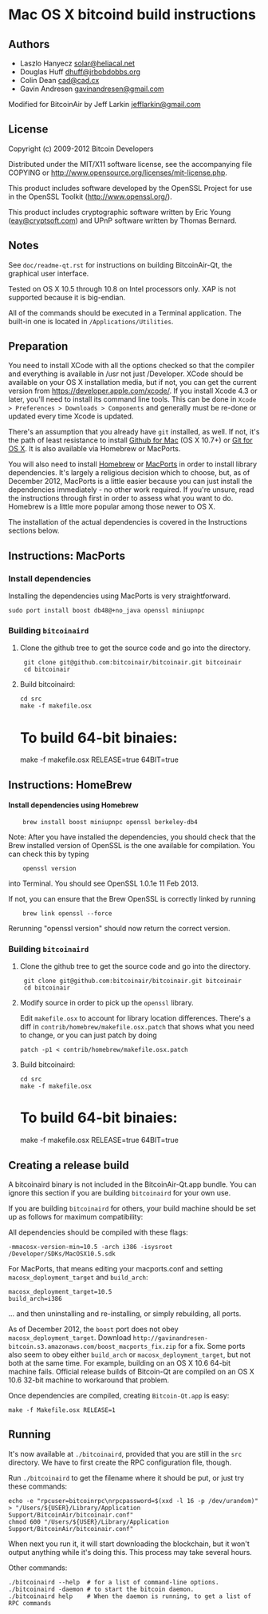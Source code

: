 Mac OS X bitcoind build instructions
====================================

Authors
-------

* Laszlo Hanyecz <solar@heliacal.net>
* Douglas Huff <dhuff@jrbobdobbs.org>
* Colin Dean <cad@cad.cx>
* Gavin Andresen <gavinandresen@gmail.com>

Modified for BitcoinAir by Jeff Larkin <jefflarkin@gmail.com>

License
-------

Copyright (c) 2009-2012 Bitcoin Developers

Distributed under the MIT/X11 software license, see the accompanying
file COPYING or http://www.opensource.org/licenses/mit-license.php.

This product includes software developed by the OpenSSL Project for use in
the OpenSSL Toolkit (http://www.openssl.org/).

This product includes cryptographic software written by
Eric Young (eay@cryptsoft.com) and UPnP software written by Thomas Bernard.

Notes
-----

See `doc/readme-qt.rst` for instructions on building BitcoinAir-Qt, the
graphical user interface.

Tested on OS X 10.5 through 10.8 on Intel processors only. XAP is not
supported because it is big-endian.

All of the commands should be executed in a Terminal application. The
built-in one is located in `/Applications/Utilities`.

Preparation
-----------

You need to install XCode with all the options checked so that the compiler
and everything is available in /usr not just /Developer. XCode should be
available on your OS X installation media, but if not, you can get the
current version from https://developer.apple.com/xcode/. If you install
Xcode 4.3 or later, you'll need to install its command line tools. This can
be done in `Xcode > Preferences > Downloads > Components` and generally must
be re-done or updated every time Xcode is updated.

There's an assumption that you already have `git` installed, as well. If
not, it's the path of least resistance to install [Github for Mac](https://mac.github.com/)
(OS X 10.7+) or
[Git for OS X](https://code.google.com/p/git-osx-installer/). It is also
available via Homebrew or MacPorts.

You will also need to install [Homebrew](http://mxcl.github.io/homebrew/)
or [MacPorts](https://www.macports.org/) in order to install library
dependencies. It's largely a religious decision which to choose, but, as of
December 2012, MacPorts is a little easier because you can just install the
dependencies immediately - no other work required. If you're unsure, read
the instructions through first in order to assess what you want to do.
Homebrew is a little more popular among those newer to OS X.

The installation of the actual dependencies is covered in the Instructions
sections below.

Instructions: MacPorts
----------------------

### Install dependencies

Installing the dependencies using MacPorts is very straightforward.

    sudo port install boost db48@+no_java openssl miniupnpc

### Building `bitcoinaird`

1. Clone the github tree to get the source code and go into the directory.

        git clone git@github.com:bitcoinair/bitcoinair.git bitcoinair
        cd bitcoinair

2.  Build bitcoinaird:

        cd src
        make -f makefile.osx
	# To build 64-bit binaies:
	make -f makefile.osx RELEASE=true 64BIT=true

Instructions: HomeBrew
----------------------

#### Install dependencies using Homebrew

        brew install boost miniupnpc openssl berkeley-db4

Note: After you have installed the dependencies, you should check that the Brew installed version of OpenSSL is the one available for compilation. You can check this by typing

        openssl version

into Terminal. You should see OpenSSL 1.0.1e 11 Feb 2013.

If not, you can ensure that the Brew OpenSSL is correctly linked by running

        brew link openssl --force

Rerunning "openssl version" should now return the correct version.

### Building `bitcoinaird`

1. Clone the github tree to get the source code and go into the directory.

        git clone git@github.com:bitcoinair/bitcoinair.git bitcoinair
        cd bitcoinair

2.  Modify source in order to pick up the `openssl` library.

    Edit `makefile.osx` to account for library location differences. There's a
    diff in `contrib/homebrew/makefile.osx.patch` that shows what you need to
    change, or you can just patch by doing

        patch -p1 < contrib/homebrew/makefile.osx.patch

3.  Build bitcoinaird:

        cd src
        make -f makefile.osx
	# To build 64-bit binaies:
	make -f makefile.osx RELEASE=true 64BIT=true

Creating a release build
------------------------

A bitcoinaird binary is not included in the BitcoinAir-Qt.app bundle. You can ignore
this section if you are building `bitcoinaird` for your own use.

If you are building `bitcoinaird` for others, your build machine should be set up
as follows for maximum compatibility:

All dependencies should be compiled with these flags:

    -mmacosx-version-min=10.5 -arch i386 -isysroot /Developer/SDKs/MacOSX10.5.sdk

For MacPorts, that means editing your macports.conf and setting
`macosx_deployment_target` and `build_arch`:

    macosx_deployment_target=10.5
    build_arch=i386

... and then uninstalling and re-installing, or simply rebuilding, all ports.

As of December 2012, the `boost` port does not obey `macosx_deployment_target`.
Download `http://gavinandresen-bitcoin.s3.amazonaws.com/boost_macports_fix.zip`
for a fix. Some ports also seem to obey either `build_arch` or
`macosx_deployment_target`, but not both at the same time. For example, building
on an OS X 10.6 64-bit machine fails. Official release builds of Bitcoin-Qt are
compiled on an OS X 10.6 32-bit machine to workaround that problem.

Once dependencies are compiled, creating `Bitcoin-Qt.app` is easy:

    make -f Makefile.osx RELEASE=1

Running
-------

It's now available at `./bitcoinaird`, provided that you are still in the `src`
directory. We have to first create the RPC configuration file, though.

Run `./bitcoinaird` to get the filename where it should be put, or just try these
commands:

    echo -e "rpcuser=bitcoinrpc\nrpcpassword=$(xxd -l 16 -p /dev/urandom)" > "/Users/${USER}/Library/Application Support/BitcoinAir/bitcoinair.conf"
    chmod 600 "/Users/${USER}/Library/Application Support/BitcoinAir/bitcoinair.conf"

When next you run it, it will start downloading the blockchain, but it won't
output anything while it's doing this. This process may take several hours.

Other commands:

    ./bitcoinaird --help  # for a list of command-line options.
    ./bitcoinaird -daemon # to start the bitcoin daemon.
    ./bitcoinaird help    # When the daemon is running, to get a list of RPC commands
